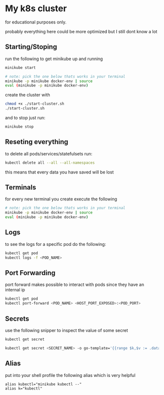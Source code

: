 # My k8s cluster

for educational purposes only.

probably everything here could be more optimized but I still dont know a lot

## Starting/Stoping

run the following to get minikube up and running

```bash
minikube start

# note: pick the one below thats works in your terminal
minikube -p minikube docker-env | source
eval (minikube -p minikube docker-env)
```

create the cluster with

```bash
chmod +x ./start-cluster.sh
./start-cluster.sh
```

and to stop just run:

```bash
minikube stop
```

## Reseting everything

to delete all pods/services/statefulsets run:

```bash
kubectl delete all --all --all-namespaces
```

this means that every data you have saved will be lost

## Terminals

for every new terminal you create execute the following

```bash
# note: pick the one below thats works in your terminal
minikube -p minikube docker-env | source
eval (minikube -p minikube docker-env)
```

## Logs

to see the logs for a specific pod do the following:

```bash
kubectl get pod
kubectl logs -f <POD_NAME>
```

## Port Forwarding

port forward makes possible to interact with pods since they have an internal ip

```bash
kubectl get pod
kubectl port-forward <POD_NAME> <HOST_PORT_EXPOSED>:<POD_PORT>
```

## Secrets

use the following snipper to inspect the value of some secret

```bash
kubectl get secret

kubectl get secret <SECRET_NAME> -o go-template='{{range $k,$v := .data}}{{printf "%s: " $k}}{{if not $v}}{{$v}}{{else}}{{$v | base64decode}}{{end}}{{"\n"}}{{end}}'
```

## Alias

put into your shell profile the following alias which is very helpful

```
alias kubectl="minikube kubectl --"
alias k="kubectl"
```